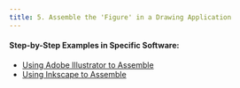 ```yaml
---
title: 5. Assemble the 'Figure' in a Drawing Application
---
```


#### Step-by-Step Examples in Specific Software:

- [Using Adobe Illustrator to Assemble](http://gis.joewheaton.org/useful-quick-references/figure-preparation-guidelines/4-assemble-the-figure-in-a-drawing-application/using-adobe-illustrator-to-assemble)
- [Using Inkscape to Assemble](http://gis.joewheaton.org/useful-quick-references/figure-preparation-guidelines/4-assemble-the-figure-in-a-drawing-application/using-inkscape-to-assemble)
